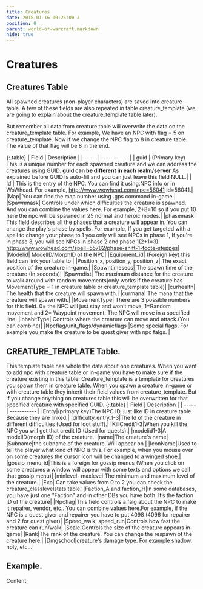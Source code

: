 ```yaml
---
title: Creatures
date: 2018-01-16 00:25:00 Z
position: 0
parent: world-of-warcraft.markdown
hide: true
---
```


# Creatures

## Creatures Table

All spawned creatures (non-player characters) are saved into creature table. A few of these fields are also repeated in table creature_template (we are going to explain about the creature_template table later).

But remember all data from creature table will overwrite the data on the creature_template table. For example, We have an NPC with flag = 5 on creature_template. Now if we change the NPC flag to 8 in creature table. The value of that flag will be 8 in the end.

{:.table}
| Field | Description |
| ----- | ----------- |
| guid   | (Primary key) This is a unique number for each spawned creature and we can address the creatures using GUID. **guid can be different in each realm/server** As explained before GUID is auto-fill and you can just leave this field NULL.|
|   Id   | This is the entry of the NPC. You can find it using.NPC info or in WoWhead. For example, http://www.wowhead.com/npc=56041 Id=56041.|
|Map| You can find the map number using .gps command in-game.|
|Spawnmask| Controls under which difficulties the creature is spawned. And you can combine the values here. For example, 2+8=10 so if you put 10 here the npc will be spawned in 25 normal and heroic modes.|
|phasemask| This field describes all the phases that a creature will appear in. You can change the play's phase by spells. For example, If you get targeted with a spell to change your phase to 1 you only will see NPCs in phase 1, If you're in phase 3, you will see NPCs in phase 2 and phase 1(2+1=3). http://www.wowhead.com/spell=55782/phase-shift-1-foote-steppes|
|Modelid| ModelID/MorphID of the NPC|
|Equipment_id| (Foreign key) this field can link your table to |
|Position_x, position_y, position_z| The exact position of the creature in-game.|
|Spawntimesecs| The spawn time of the creature (In seconds)|
|Spawndist| The maximum distance for the creature to walk around with random movements(only works if the creature has MovementType = 1 in creature table or creature_template table)|
|curhealth| The health that the creature will spawn with.|
|curmana| The mana that the creature will spawn with.|
|MovementType| There are 3 possible numbers for this field. 0= the NPC will just stay and won’t move, 1=Random movement and 2= Waypoint movement: The NPC will move in a specified line|
|InhabitType| Controls where the creature can move and attack.(You can combine)|
|Npcflag/unit_flags/dynamicflags |Some special flags. For example you make the creature to be quest giver with npc falgs. |

## CREATURE_TEMPLATE Table.
This template table has whole the data about one creatures. When you want to add npc with creature table or in-game you have to make sure if the creature existing in this table. Creature_template is a template for creatures you spawn them in creature table. When you spawn a creature in-game or with creature table they inherit their field values from creature_template. But if you change anything on creatures table this will be overwritten for that specified creature with specified GUID.
{:.table}
| Field | Description |
| ----- | ----------- |
|Entry|(primary key)The NPC ID, just like ID in creature table. Because they are linked.|
|difficulty_entry_1-3|The Id of the creature in different difficulties (Used for loot stuff).|
|KillCredit1-3|When you kill the NPC you will get that credit ID (Used for quests).|
|modelid1-3|A modelID(morph ID) of the creature.|
|name|The creature's name|
|Subname|the subname of the creature. Will appear on <Subname here>|
|IconName|Used to tell the player what kind of NPC is this. For example, when you mouse over on some creatures the cursor icon will be changed to a winged shoe.|
|gossip_menu_id|This is a foreign for gossip menus (When you click on some creatures a window will appear with some texts and options we call that gossip menu)|
|minlevel- maxlevel|The minimum and maximum level of the creature.|
|Exp| Can take values from 0 to 2 you can check the creature_classlevelstats table|
|Faction_A and faction_H|In some databases, you have just one "Faction" and in other DBs you have both. It’s the faction ID of the creature|
|Npcflag|This field controls a falg about the NPC to make it repairer, vendor, etc.. You can combine values here.For example, if the NPC is a quest giver and repairer you have to put 4098 (4096 for repairer and 2 for quest giver)|
|Speed_walk, speed_run|Controls how fast the creature can run/walk|
|Scale|Controls the size of the creature appears in-game|
|Rank|The rank of the creature. You can change the respawn of the creature here.|
|Dmgschool|creature's damage type. For example shadow, holy, etc...|

## Example.
Content.
